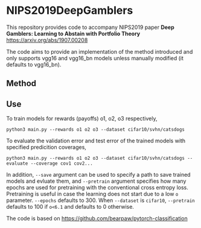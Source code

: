# NIPS2019DeepGamblers
This repository provides code to accompany NIPS2019 paper __Deep Gamblers: Learning to Abstain with Portfolio Theory__ https://arxiv.org/abs/1907.00208  

The code aims to provide an implementation of the method introduced and only supports vgg16 and vgg16_bn models unless manually modified (it defaults to vgg16_bn). 
   
## Method  

   
## Use  
To train models for rewards (payoffs) o1, o2, o3 respectively,     
  
```python3 main.py --rewards o1 o2 o3 --dataset cifar10/svhn/catsdogs```   
   
To evaluate the validation error and test error of the trained models with specified predicition coverages,  
  
```python3 main.py --rewards o1 o2 o3 --dataset cifar10/svhn/catsdogs --evaluate --coverage cov1 cov2...```   

In addition, `--save` argument can be used to specify a path to save trained models and evluate them, and `--pretrain` argument specifies how many epochs are used for pretraining with the conventional cross entropy loss. Pretraining is useful in case the learning does not start due to a low `o` parameter. `--epochs` defaults to 300. When `--dataset` is `cifar10`, `--pretrain` defaults to 100 if `o<6.1` and defaults to 0 otherwise.
   
   
The code is based on https://github.com/bearpaw/pytorch-classification
